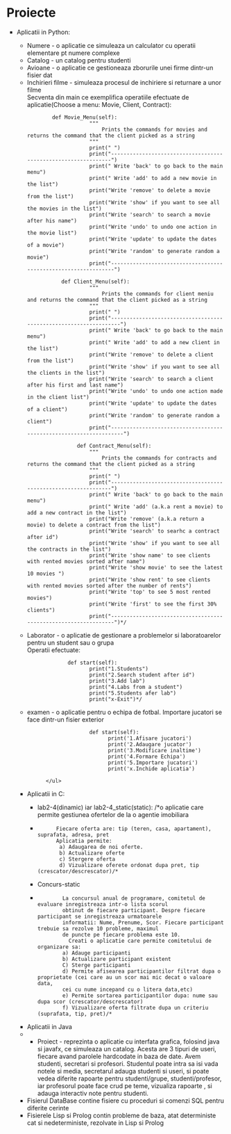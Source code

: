 # Proiecte
<ul>
  <li type="square">Aplicatii in Python:</li>
<ul>
  <li>Numere - o aplicatie ce simuleaza un calculator cu operatii elementare pt numere complexe</li>
  <li>Catalog - un catalog pentru studenti</li>
  <li>Avioane - o aplicatie ce gestioneaza zborurile unei firme dintr-un fisier dat</li>
  <li>Inchirieri filme - simuleaza procesul de inchiriere si returnare a unor filme</li>
            Secventa din main ce exemplifica operatiile efectuate de aplicatie(Choose a menu: Movie, Client, Contract):
            
            def Movie_Menu(self):
                        """
                            Prints the commands for movies and returns the command that the client picked as a string
                        """
                        print(" ")
                        print("---------------------------------------------------------------")
                        print(" Write 'back' to go back to the main menu")
                        print(" Write 'add' to add a new movie in the list")
                        print("Write 'remove' to delete a movie from the list")
                        print("Write 'show' if you want to see all the movies in the list")
                        print("Write 'search' to search a movie after his name")
                        print("Write 'undo' to undo one action in the movie list")
                        print("Write 'update' to update the dates of a movie")
                        print("Write 'random' to generate random a movie")
                        print("----------------------------------------------------------------")
               
               def Client_Menu(self):
                        """
                            Prints the commands for client meniu and returns the command that the client picked as a string
                        """
                        print(" ")
                        print("------------------------------------------------------------------")
                        print(" Write 'back' to go back to the main menu")
                        print(" Write 'add' to add a new client in the list")
                        print("Write 'remove' to delete a client from the list")
                        print("Write 'show' if you want to see all the clients in the list")
                        print("Write 'search' to search a client after his first and last name")
                        print("Write 'undo' to undo one action made in the client list")
                        print("Write 'update' to update the dates of a client")
                        print("Write 'random' to generate random a client")
                        print("-------------------------------------------------------------------")

                    def Contract_Menu(self):
                        """
                            Prints the commands for contracts and returns the command that the client picked as a string
                        """
                        print(" ")
                        print("---------------------------------------------------------------")
                        print(" Write 'back' to go back to the main menu")
                        print(" Write 'add' (a.k.a rent a movie) to add a new contract in the list")
                        print("Write 'remove' (a.k.a return a movie) to delete a contract from the list")
                        print("Write 'search' to searhc a contract after id")
                        print("Write 'show' if you want to see all the contracts in the list")
                        print("Write 'show name' to see clients with rented movies sorted after name")
                        print("Write 'show movie' to see the latest 10 movies ")
                        print("Write 'show rent' to see clients with rented movies sorted after the number of rents")
                        print("Write 'top' to see 5 most rented movies")
                        print("Write 'first' to see the first 30% clients")
                        print("----------------------------------------------------------------")*/
  
  <li>Laborator - o aplicatie de gestionare a problemelor si laboratoarelor pentru un student sau o grupa </li>
                  Operatii efectuate:
                 
                 def start(self):
                        print("1.Students")
                        print("2.Search student after id")
                        print("3.Add lab")
                        print("4.Labs from a student")
                        print("5.Students afer lab")
                        print("x-Exit")*/
  <li>examen - o aplicatie pentru o echipa de fotbal. Importare jucatori se face dintr-un fisier exterior</li>
                        
                        def start(self):
                              print('1.Afisare jucatori')
                              print('2.Adaugare jucator')
                              print('3.Modificare inaltime')
                              print('4.Formare Echipa')
                              print('5.Importare jucatori')
                              print('x.Inchide aplicatia')
                              
          </ul>
          
<li type="square">Aplicatii in C:</li>
<ul>
  <li>lab2-4(dinamic) iar lab2-4_static(static): /*o aplicatie care permite gestiunea ofertelor de la o agentie imobiliara<li>
          
          Fiecare oferta are: tip (teren, casa, apartament), suprafata, adresa, pret
          Aplicatia permite:
           a) Adaugarea de noi oferte. 
           b) Actualizare oferte
           c) Stergere oferta
           d) Vizualizare oferete ordonat dupa pret, tip (crescator/descrescator)/*
 <li>Concurs-static <li>
  
            La concursul anual de programare, comitetul de evaluare inregistreaza intr-o lista scorul 
            obtinut de fiecare participant. Despre fiecare participant se inregistreaza urmatoarele
            informatii: Nume, Prenume, Scor. Fiecare participant trebuie sa rezolve 10 probleme, maximul 
            de puncte pe fiecare problema este 10.
              Creati o aplicatie care permite comitetului de organizare sa:
            a) Adauge participanti
            b) Actualizare participant existent
            C) Sterge participanti
            d) Permite afisearea participantilor filtrat dupa o proprietate (cei care au un scor mai mic decat o valoare data, 
            cei cu nume incepand cu o litera data,etc)
            e) Permite sortarea participantilor dupa: nume sau dupa scor (crescator/descrescator)
            f) Vizualizare oferta filtrate dupa un criteriu (suprafata, tip, pret)/*
</ul>
<li type="square">Aplicatii in Java<li>
  <ul>
    <li>Proiect - reprezinta o aplicatie cu interfata grafica, folosind java si javafx, ce simuleaza un catalog. Acesta are 3 tipuri de useri, fiecare avand parolele hardcodate in baza de date. Avem studenti, secretari si profesori. Studentul poate intra sa isi vada notele si media, secretarul adauga studenti si useri, si poate vedea diferite rapoarte pentru studenti/grupe, studenti/profesor, iar profesorul poate face crud pe teme, vizualiza rapoarte , si adauga interactiv note pentru studenti.</li>
  </ul>
<li type="square">Fisierul DataBase contine fisiere cu proceduri si comenzi SQL pentru diferite cerinte</li>
<li type="square">Fisierele Lisp si Prolog contin probleme de baza, atat deterministe cat si nedeterministe, rezolvate in Lisp si Prolog</li>
</ul>
